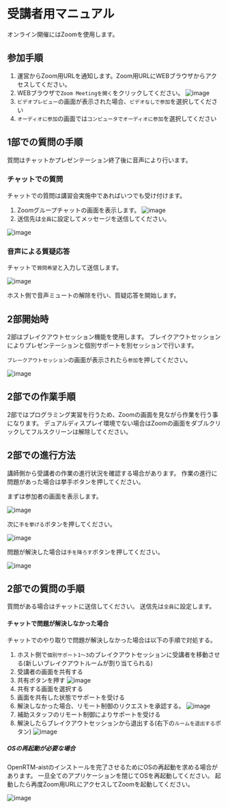 # 受講者用マニュアル

オンライン開催にはZoomを使用します。

## 参加手順

1. 運営からZoom用URLを通知します。Zoom用URLにWEBブラウザからアクセスしてください。
1. WEBブラウザで`Zoom Meetingを開く`をクリックしてください。
![image](https://user-images.githubusercontent.com/6216077/81894091-f5ae9780-95e9-11ea-887b-8ee4ea385980.png)
1. `ビデオプレビュー`の画面が表示された場合、`ビデオなしで参加`を選択してください
1. `オーディオに参加`の画面では`コンピュータでオーディオに参加`を選択してください

## 1部での質問の手順

質問はチャットかプレゼンテーション終了後に音声により行います。

### チャットでの質問
チャットでの質問は講習会実施中であればいつでも受け付けます。

1. Zoomグループチャットの画面を表示します。
![image](https://user-images.githubusercontent.com/6216077/81928694-a46dca80-9620-11ea-8177-3e03ec076484.png)
1. 送信先は`全員`に設定してメッセージを送信してください。

![image](https://user-images.githubusercontent.com/6216077/81923642-f4e12a00-9618-11ea-84de-91ce4cdabeb9.png)

### 音声による質疑応答
チャットで`質問希望`と入力して送信します。

![image](https://user-images.githubusercontent.com/6216077/81924058-8b155000-9619-11ea-8b0b-41faea315fb4.png)

ホスト側で音声ミュートの解除を行い、質疑応答を開始します。

## 2部開始時
2部はブレイクアウトセッション機能を使用します。
ブレイクアウトセッションによりプレゼンテーションと個別サポートを別セッションで行います。

`ブレークアウトセッション`の画面が表示されたら`参加`を押してください。

![image](https://user-images.githubusercontent.com/6216077/81927189-33c5ae80-961e-11ea-9f87-e719e82364cf.png)


## 2部での作業手順
2部ではプログラミング実習を行うため、Zoomの画面を見ながら作業を行う事になります。
デュアルディスプレイ環境でない場合はZoomの画面をダブルクリックしてフルスクリーンは解除してください。

## 2部での進行方法
講師側から受講者の作業の進行状況を確認する場合があります。
作業の進行に問題があった場合は挙手ボタンを押してください。

まずは参加者の画面を表示します。

![image](https://user-images.githubusercontent.com/6216077/81927663-fd3c6380-961e-11ea-87f3-ad9468ba4f1b.png)

次に`手を挙げる`ボタンを押してください。

![image](https://user-images.githubusercontent.com/6216077/81927547-c9f9d480-961e-11ea-9ffa-8472377e9535.png)

問題が解決した場合は`手を降ろす`ボタンを押してください。

![image](https://user-images.githubusercontent.com/6216077/81927605-e564df80-961e-11ea-9bf6-4587c6a2c1cf.png)

## 2部での質問の手順
質問がある場合はチャットに送信してください。
送信先は`全員`に設定します。

#### チャットで問題が解決しなかった場合
チャットでのやり取りで問題が解決しなかった場合は以下の手順で対処する。

1. ホスト側で`個別サポート1～3`のブレイクアウトセッションに受講者を移動させる(新しいブレイクアウトルームが割り当てられる)
1. 受講者の画面を共有する
  1. 共有ボタンを押す
![image](https://user-images.githubusercontent.com/6216077/81927911-6623db80-961f-11ea-8c21-42cf3a4e9dcf.png)
  1. 共有する画面を選択する
1. 画面を共有した状態でサポートを受ける
1. 解決しなかった場合、リモート制御のリクエストを承認する。
![image](https://user-images.githubusercontent.com/6216077/81928516-56f15d80-9620-11ea-9746-ab30579aaf43.png)
1. 補助スタッフのリモート制御によりサポートを受ける
1. 解決したらブレイクアウトセッションから退出する(右下の`ルームを退出する`ボタン)
![image](https://user-images.githubusercontent.com/6216077/82172709-e9864b00-9905-11ea-900a-424eac09c544.png)


##### OSの再起動が必要な場合
OpenRTM-aistのインストールを完了させるためにOSの再起動を求める場合があります。
一旦全てのアプリケーションを閉じてOSを再起動してください。
起動したら再度Zoom用URLにアクセスしてZoomを起動してください。


![image](https://user-images.githubusercontent.com/6216077/82172862-6a454700-9906-11ea-892c-80d2b042bcd0.png)
